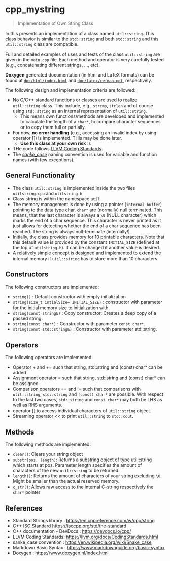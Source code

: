 # cpp_mystring
> Implementation of Own String Class
 
 In this presents an implementation of a class named `util::string`. This class behavior is similar to the `std::string` and both  `std::string` and this `util::string` class are compatible.

Full and detailed examples of uses and tests of the class `util::string` are given in the `main.cpp` file. Each method and operator is very carefully tested (e.g., concatenating different strings, ..., etc).

**Doxygen** generated documentation (in html and LaTeX formats) can be found at [`doc/html/index.html`](doc/html/index.html) and [`doc/latex/refman.pdf`](doc/latex/refman.pdf), respectively.


The following design and implementation criteria are followed:
* No C/C++ standard functions or classes are used to realize `util::string` class. This include, e.g., `strcmp`, `strlen` and of course using `std::string` as an internal representation of `util::string`.
  * This means own functions/methods are developed and implemented to calculate the length of a `char*`, to compare character sequences or to copy them full or partially.
* For now, **no error handling** (e.g., accessing an invalid index by using operator []) is implemented. THis may be done later.
  * **Use this class at your own risk** :).
* THe code follows [LLVM Coding Standards](https://llvm.org/docs/CodingStandards.html).
* The *[sanke_case](https://en.wikipedia.org/wiki/Snake_case)* naming convention is used for variable and function names (with few exceptions).

 ## General Functionality
* The class `util::string` is implemented inside the two files `utilstring.cpp` and `utilstring.h`
* Class string is within the namespace `util`
* The memory management is done by using a pointer (`internal_buffer`) pointing to the data type char. `char*` are (normally) null terminated. This means, that the last character is always a `\0` (NULL character) which marks the end of a char sequence. This character is never printed as it just allows for detecting whether the end of a char sequence has been reached. The string is always null-terminate (internally!)
* Initially, the class provides memory for 10 printable characters. Note that this default value is provided by the constant `INITIAL_SIZE` (defined at the top of `utilstring.h`). It can be changed if another value is desired. 
* A relatively simple concept is designed and implemented to extend the internal memory if `util::string` has to store more than 10 characters.


## Constructors
The following constructors are implemented:
* `string()` : Default constructor with empty initialization
* `string(size_t intialSize= INITIAL_SIZE)` : constructor with parameter for the initial memory size to initialization with.
* `string(const string&)` : Copy constructor: Creates a deep copy of a passed string.
* `string(const char*)` : Constructor with parameter `const char*`.
* `string(const std::string&)` : Constructor with parameter std::string.

## Operators
The following operators are implemented:
* Operator + and += such that string, std::string and (const) char* can be added
* Assignment operator = such that string, std::string and (const) char* can be assigned
* Comparison operators == and != such that comparisons with `util::string`, `std::string` and `(const) char*` are possible. With respect to the last two cases, `std::string` and `const char*` may both be LHS as well as RHS arguments.
* operator [] to access individual characters of `util::string` object.
* Streaming operator << to print `util::string` to `std::cout`.

## Methods
The following methods are implemented:
* `clear()`: Clears your string object
* `substr(pos, length)`: Returns a substring object of type util::string which starts at pos. Parameter length specifies the amount of characters of the new `util::string` to be returned.
* `length()`: Returns the amount of characters of your string excluding `\0`. Might be smaller than the actual reserved memory.
* `c_str()`: Allows raw access to the internal C-string respectively the `char*` pointer



## References
* Standard Strings library : https://en.cppreference.com/w/cpp/string
* C++ ISO Standard https://isocpp.org/std/the-standard
* C++ documentation - DevDocs : https://devdocs.io/cpp/
* LLVM Coding Standards: https://llvm.org/docs/CodingStandards.html
* sanke_case convention : https://en.wikipedia.org/wiki/Snake_case
* Markdown Basic Syntax : https://www.markdownguide.org/basic-syntax
* Doxygen : https://www.doxygen.nl/index.html
